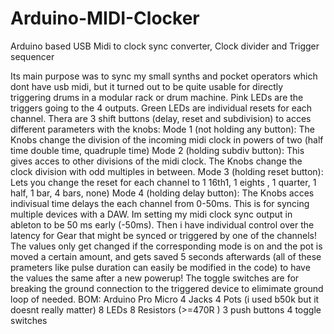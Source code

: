 # Arduino-MIDI-Clocker
Arduino based USB Midi to clock sync converter, Clock divider and Trigger sequencer


Its main purpose was to sync my small synths and pocket operators which dont have usb midi, but it turned out to be quite usable for directly triggering drums in a modular rack or drum machine. Pink LEDs are the triggers going to the 4 outputs. Green LEDs are individual resets for each channel. 
Thera are 3 shift buttons (delay, reset and subdivision) to acces different parameters with the knobs:
Mode 1 (not holding any button):
The Knobs change the division of the incoming midi clock in powers of two (half time double time, quadruple time)
Mode 2 (holding subdiv button):
This gives acces to other divisions of the midi clock. The Knobs change the clock division with odd multiples in between.
Mode 3 (holding reset button):
Lets you change the reset for each channel to 1 16th1, 1 eights , 1 quarter, 1 half, 1 bar, 4 bars, none)
Mode 4 (holding delay button):
The Knobs acces indivisual time delays the each channel from 0-50ms. This is for syncing multiple devices with a DAW. Im setting my midi clock sync output in ableton to be 50 ms early (-50ms). Then i have individual control over the latency for Gear that might be synced or triggered by one of the channels!
The values only get changed if the corresponding mode is on and the pot is moved a certain amount, and gets saved 5 seconds afterwards (all of these prameters like pulse duration can easily be modified in the code) to have the values the same after a new powerup!
The toggle switches are for breaking the ground connection to the triggered device to elimimate ground loop of needed.
BOM:
Arduino Pro Micro
4 Jacks
4 Pots (i used b50k but it doesnt really matter)
8 LEDs 
8 Resistors (>=470R )
3 push buttons 
4 toggle switches
